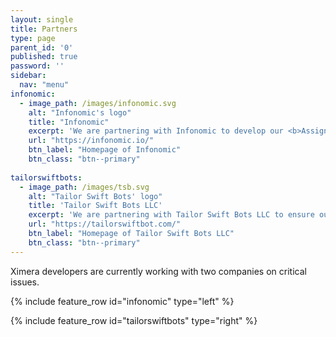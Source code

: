 ```yaml
---
layout: single
title: Partners
type: page
parent_id: '0'
published: true
password: ''
sidebar:
  nav: "menu"
infonomic:
  - image_path: /images/infonomic.svg
    alt: "Infonomic's logo"
    title: "Infonomic"
    excerpt: 'We are partnering with Infonomic to develop our <b>Assignment-Grade Database</b> that will provide LTI 1.3 support and detailed analytics.'
    url: "https://infonomic.io/"
    btn_label: "Homepage of Infonomic"
    btn_class: "btn--primary"
    
tailorswiftbots:
  - image_path: /images/tsb.svg
    alt: "Tailor Swift Bots' logo"
    title: 'Tailor Swift Bots LLC'
    excerpt: 'We are partnering with Tailor Swift Bots LLC to ensure our content will be WCAG 2.1 AA accessible as required by the US Department of Education.'
    url: "https://tailorswiftbot.com/"
    btn_label: "Homepage of Tailor Swift Bots LLC"
    btn_class: "btn--primary"
---
```


<!--The nonprofit {{site.data.foundation}}-->
Ximera developers are currently working with two companies on critical issues. 

{% include feature_row id="infonomic" type="left" %}

{% include feature_row id="tailorswiftbots" type="right" %}

